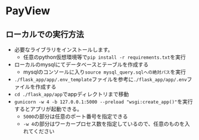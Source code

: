 # PayView
## ローカルでの実行方法
* 必要なライブラリをインストールします。
    * 任意のpython仮想環境等で`pip install -r requirements.txt`を実行
* ローカルのmysqlにてデータベースとテーブルを作成する
    * mysqlのコンソールに入り`source mysql_query.sqlへの絶対パス`を実行
* `./flask_app/app/.env_template`ファイルを参考に`./flask_app/app/.env`ファイルを作成する
* `cd ./flask_app/app`でappディレクトリまで移動
* `gunicorn -w 4 -b 127.0.0.1:5000 --preload "wsgi:create_app()"`を実行するとアプリが起動できる。
    * `5000`の部分は任意のポート番号を指定できる
    * `-w 4`の部分はワーカープロセス数を指定しているので、任意のものを入れてください
